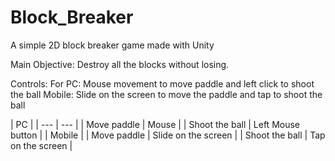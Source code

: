 # Block_Breaker
A simple 2D block breaker game made with Unity

Main Objective:
Destroy all the blocks without losing.

Controls:
For PC:
Mouse movement to move paddle and left click to shoot the ball
Mobile:
Slide on the screen to move the paddle and tap to shoot the ball

| PC |
| --- | --- |
| Move paddle | Mouse |
| Shoot the ball | Left Mouse button |
| Mobile |
| Move paddle | Slide on the screen |
| Shoot the ball | Tap on the screen |
